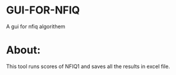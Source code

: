 # GUI-FOR-NFIQ
A gui for nfiq algorithem 


# About:

This tool runs scores of NFIQ1 and saves all the results in excel file.
